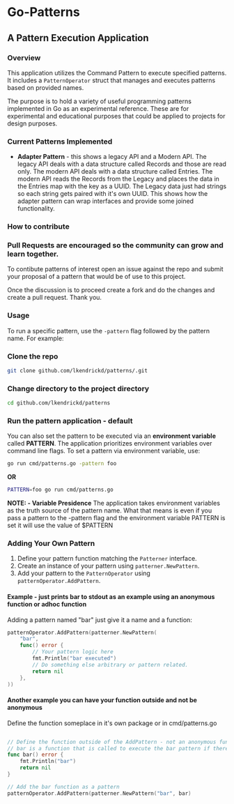 # Go-Patterns

## A Pattern Execution Application

### Overview
This application utilizes the Command Pattern to execute specified patterns. It includes a `PatternOperator` struct that manages and executes patterns based on provided names.

The purpose is to hold a variety of useful programming patterns implemented in Go as an experimental reference. These are for experimental and educational purposes that could be applied to projects for design purposes.

### Current Patterns Implemented
- **Adapter Pattern** - this shows a legacy API and a Modern API.  The legacy API deals with a data structure called Records and those are read only.  The modern API deals with a data structure called Entries.  The modern API reads the Records from the Legacy and places the data in the Entries map with the key as a UUID.  The Legacy data just had strings so each string gets paired with it's own UUID.  This shows how the adapter pattern can wrap interfaces and provide some joined functionality.

### How to contribute
### Pull Requests are encouraged so the community can grow and learn together.

To contibute patterns of interest open an issue against the repo and submit your
proposal of a pattern that would be of use to this project.

Once the discussion is to proceed create a fork and do the changes and create a pull request.  Thank you.


### Usage
To run a specific pattern, use the `-pattern` flag followed by the pattern name. For example:

### Clone the repo

```sh
git clone github.com/lkendrickd/patterns/.git
```

### Change directory to the project directory
```sh
cd github.com/lkendrickd/patterns
```

### Run the pattern application - default

You can also set the pattern to be executed via an **environment variable** called **PATTERN**. The application prioritizes environment variables over command line flags. To set a pattern via environment variable, use:

```sh
go run cmd/patterns.go -pattern foo
```
**OR**

```sh
PATTERN=foo go run cmd/patterns.go
```

**NOTE: - Variable Presidence**
The application takes environment variables as the truth source of the pattern name.
What that means is even if you pass a pattern to the -pattern flag and the environment variable PATTERN
is set it will use the value of $PATTERN



### Adding Your Own Pattern
1. Define your pattern function matching the `Patterner` interface.
2. Create an instance of your pattern using `patterner.NewPattern`.
3. Add your pattern to the `PatternOperator` using `patternOperator.AddPattern`.

#### Example - just prints bar to stdout as an example using an anonymous function or adhoc function
Adding a pattern named "bar" just give it a name and a function:
```go
patternOperator.AddPattern(patterner.NewPattern(
    "bar",
    func() error {
        // Your pattern logic here
        fmt.Println("bar executed")
        // Do something else arbitrary or pattern related.
        return nil
    },
))
```

#### Another example you can have your function outside and not be anonymous

Define the function someplace in it's own package or in cmd/patterns.go

```go

// Define the function outside of the AddPattern - not an anonymous function
// bar is a function that is called to execute the bar pattern if there was one
func bar() error {
	fmt.Println("bar")
	return nil
}

// Add the bar function as a pattern
patternOperator.AddPattern(patterner.NewPattern("bar", bar)

```
